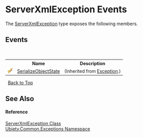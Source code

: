 # ServerXmlException Events
 

The <a href="c1d9dc82-1411-eae9-c03d-83b2e457be38">ServerXmlException</a> type exposes the following members.


## Events
&nbsp;<table><tr><th></th><th>Name</th><th>Description</th></tr><tr><td>![Protected event](media/protevent.gif "Protected event")</td><td><a href="http://msdn2.microsoft.com/en-us/library/ee332915" target="_blank">SerializeObjectState</a></td><td> (Inherited from <a href="http://msdn2.microsoft.com/en-us/library/c18k6c59" target="_blank">Exception</a>.)</td></tr></table>&nbsp;
<a href="#serverxmlexception-events">Back to Top</a>

## See Also


#### Reference
<a href="c1d9dc82-1411-eae9-c03d-83b2e457be38">ServerXmlException Class</a><br /><a href="5e231588-e651-4409-8e2d-e5b1afdacddf">Ubiety.Common.Exceptions Namespace</a><br />